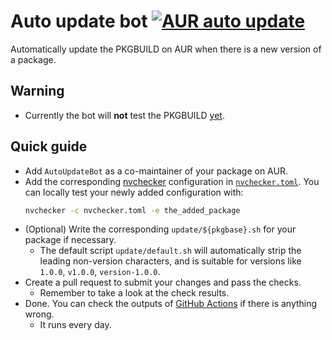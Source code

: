 # Auto update bot [![AUR auto update](https://github.com/arch4edu/aur-auto-update/actions/workflows/update.yml/badge.svg)](https://github.com/arch4edu/aur-auto-update/actions/workflows/update.yml)
Automatically update the PKGBUILD on AUR when there is a new version of a package.

## Warning

* Currently the bot will **not** test the PKGBUILD [yet](https://github.com/arch4edu/aur-auto-update/issues/30). 

## Quick guide

* Add `AutoUpdateBot` as a co-maintainer of your package on AUR.
* Add the corresponding [nvchecker](https://github.com/lilydjwg/nvchecker) configuration in [`nvchecker.toml`](https://github.com/arch4edu/aur-auto-update/blob/main/nvchecker.toml). You can locally test your newly added configuration with:
  ```sh
  nvchecker -c nvchecker.toml -e the_added_package
  ```
* (Optional) Write the corresponding `update/${pkgbase}.sh` for your package if necessary.
  * The default script `update/default.sh` will automatically strip the leading non-version characters, and is suitable for versions like `1.0.0`, `v1.0.0`, `version-1.0.0`.
* Create a pull request to submit your changes and pass the checks.
  * Remember to take a look at the check results.
* Done. You can check the outputs of [GitHub Actions](https://github.com/arch4edu/aur-auto-update/actions) if there is anything wrong.
  * It runs every day.
